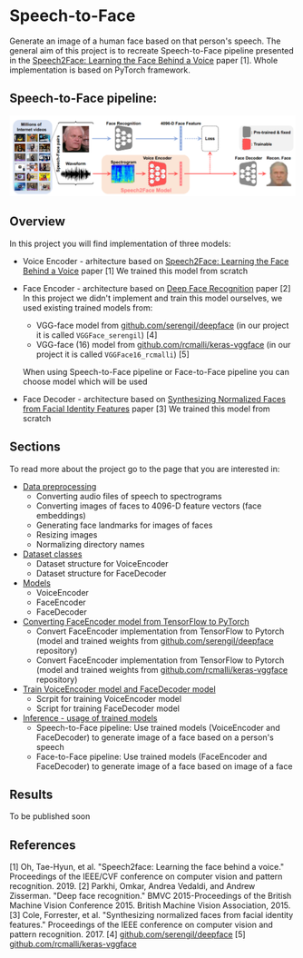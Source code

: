 # Speech-to-Face
Generate an image of a human face based on that person's speech.
The general aim of this project is to recreate Speech-to-Face pipeline presented in the [Speech2Face: Learning the Face Behind a Voice](https://arxiv.org/abs/1905.09773) paper [1].
Whole implementation is based on PyTorch framework.

## Speech-to-Face pipeline:
![Speech-to-Face pipeline](images/s2f_pipeline.png "Speech-to-Face pipeline")


## Overview
In this project you will find implementation of three models:
- Voice Encoder - arhitecture based on [Speech2Face: Learning the Face Behind a Voice](https://arxiv.org/abs/1905.09773) paper [1]
We trained this model from scratch

- Face Encoder - architecture based on [Deep Face Recognition](https://www.robots.ox.ac.uk/~vgg/publications/2015/Parkhi15/parkhi15.pdf) paper [2]
In this project we didn't implement and train this model ourselves, we used existing trained models from:
    - VGG-face model from [github.com/serengil/deepface](https://github.com/serengil/deepface) (in our project it is called `VGGFace_serengil`) [4]
    - VGG-face (16) model from [github.com/rcmalli/keras-vggface](https://github.com/rcmalli/keras-vggface) (in our project it is called `VGGFace16_rcmalli`) [5]

  When using Speech-to-Face pipeline or Face-to-Face pipeline you can choose model which will be used

- Face Decoder - architecture based on [Synthesizing Normalized Faces from Facial Identity Features](https://arxiv.org/abs/1701.04851) paper [3]
We trained this model from scratch

## Sections
To read more about the project go to the page that you are interested in:
- [Data preprocessing](https://github.com/Kacper-Pietkun/Speech-to-face/tree/master/src/data_preprocessing)
    - Converting audio files of speech to spectrograms
    - Converting images of faces to 4096-D feature vectors (face embeddings)
    - Generating face landmarks for images of faces
    - Resizing images
    - Normalizing directory names
- [Dataset classes](https://github.com/Kacper-Pietkun/Speech-to-face/tree/master/src/datasets)
    - Dataset structure for VoiceEncoder
    - Dataset structure for FaceDecoder
- [Models](https://github.com/Kacper-Pietkun/Speech-to-face/tree/master/src/models)
    - VoiceEncoder
    - FaceEncoder
    - FaceDecoder
- [Converting FaceEncoder model from TensorFlow to PyTorch](https://github.com/Kacper-Pietkun/Speech-to-face/tree/master/src/tensorflow_to_pytroch)
    - Convert FaceEncoder implementation from TensorFlow to Pytorch (model and trained weights from [github.com/serengil/deepface](https://github.com/serengil/deepface) repository)
    - Convert FaceEncoder implementation from TensorFlow to Pytorch (model and trained weights from [github.com/rcmalli/keras-vggface](https://github.com/rcmalli/keras-vggface) repository)
- [Train VoiceEncoder model and FaceDecoder model](https://github.com/Kacper-Pietkun/Speech-to-face/tree/master/src/train)
    - Scrpit for training VoiceEncoder model
    - Script for training FaceDecoder model
- [Inference - usage of trained models](https://github.com/Kacper-Pietkun/Speech-to-face/tree/master/src/inference)
    - Speech-to-Face pipeline: Use trained models (VoiceEncoder and FaceDecoder) to generate image of a face based on a person's speech
    - Face-to-Face pipeline: Use trained models (FaceEncoder and FaceDecoder) to generate image of a face based on image of a face

## Results
To be published soon

## References

[1] Oh, Tae-Hyun, et al. "Speech2face: Learning the face behind a voice." Proceedings of the IEEE/CVF conference on computer vision and pattern recognition. 2019.
[2] Parkhi, Omkar, Andrea Vedaldi, and Andrew Zisserman. "Deep face recognition." BMVC 2015-Proceedings of the British Machine Vision Conference 2015. British Machine Vision Association, 2015.
[3] Cole, Forrester, et al. "Synthesizing normalized faces from facial identity features." Proceedings of the IEEE conference on computer vision and pattern recognition. 2017.
[4] [github.com/serengil/deepface](https://github.com/serengil/deepface)
[5] [github.com/rcmalli/keras-vggface](https://github.com/rcmalli/keras-vggface)
